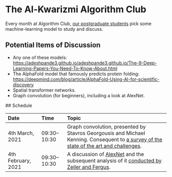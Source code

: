 # The Al-Kwarizmi Algorithm Club

Every month at Algorithm Club, [our postgraduate students](http://csvision.swansea.ac.uk/index.php?n=Site.People#pgr) pick some machine-learning model to study and discuss.

## Potential Items of Discussion

* Any one of these models: https://adeshpande3.github.io/adeshpande3.github.io/The-9-Deep-Learning-Papers-You-Need-To-Know-About.html
* The AlphaFold model that famously predicts protein folding: https://deepmind.com/blog/article/AlphaFold-Using-AI-for-scientific-discovery
* Spatial transformer networks.
* Graph convolution (for beginners), including a look at AlexNet.

## Schedule

|Date|Time|Topic|
|:---|:---|:----|
4th March, 2021 | 09:30&ndash;10:30 | Graph convolution, presented by Stavros Georgousis and Michael Kenning. Consequent to [a survey of the state of the art and challenges](https://doi.org/10.1109/ACCESS.2021.3055280).
4th February, 2021 | 09:30&ndash;10:30 | A discussion of [AlexNet](https://papers.nips.cc/paper/4824-imagenet-classification-with-deep-convolutional-neural-networks.pdf) and the subsequent analysis of it [conducted by Zeiler and Fergus](https://arxiv.org/pdf/1311.2901v3.pdf).